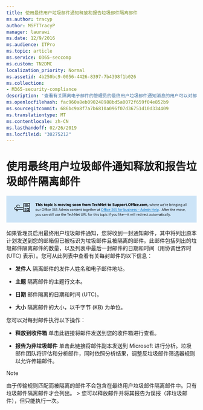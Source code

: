 ```yaml
---
title: 使用最终用户垃圾邮件通知释放和报告垃圾邮件隔离邮件
ms.author: tracyp
author: MSFTTracyP
manager: laurawi
ms.date: 12/9/2016
ms.audience: ITPro
ms.topic: article
ms.service: O365-seccomp
ms.custom: TN2DMC
localization_priority: Normal
ms.assetid: 4b250bc9-0056-4426-8397-7b4398f1b026
ms.collection:
- M365-security-compliance
description: '查看有关隔离电子邮件的管理员的最终用户垃圾邮件通知消息的用户可以对邮件执行以下操作。 '
ms.openlocfilehash: fac960a8eb090248988bd5a0072f659f04e852b9
ms.sourcegitcommit: 686bc9a8f7a7b6810a096f07d36751d10d334409
ms.translationtype: MT
ms.contentlocale: zh-CN
ms.lasthandoff: 02/26/2019
ms.locfileid: "30275212"
---
```

# <a name="use-end-user-spam-notifications-to-release-and-report-spam-quarantined-messages"></a>使用最终用户垃圾邮件通知释放和报告垃圾邮件隔离邮件

[![从 TechNet 移到 support.office.com 的内容相关图像中的文本](media/ab7c897a-4798-4f31-8c84-f17a8409b133.png)](https://go.microsoft.com/fwlink/p/?LinkID=624152)
  
如果管理员启用最终用户垃圾邮件通知，您将收到一封通知邮件，其中将列出原本计划发送到您的邮箱但已被标识为垃圾邮件且被隔离的邮件。此邮件包括列出的垃圾邮件隔离邮件的数量，以及列表中最后一封邮件的日期和时间（用协调世界时 (UTC) 表示）。您可从此列表中查看有关每封邮件的以下信息： 
  
- **发件人** 隔离邮件的发件人姓名和电子邮件地址。 
    
- **主题** 隔离邮件的主题行文本。 
    
- **日期** 邮件隔离的日期和时间 (UTC)。 
    
- **大小** 隔离邮件的大小，以千字节 (KB) 为单位。 
    
您可以对每封邮件执行以下操作：
  
- **释放到收件箱** 单击此链接将邮件发送到您的收件箱进行查看。 
    
- **报告为非垃圾邮件** 单击此链接将邮件副本发送到 Microsoft 进行分析。垃圾邮件团队将评估和分析邮件，同时依照分析结果，调整反垃圾邮件筛选器规则以允许传输邮件。 
    
> [!NOTE]
>  由于传输规则匹配而被隔离的邮件不会包含在最终用户垃圾邮件隔离邮件中。只有垃圾邮件隔离邮件才会列出。 >  您可以释放邮件并将其报告为误报（非垃圾邮件），但只能执行一次。 
  

